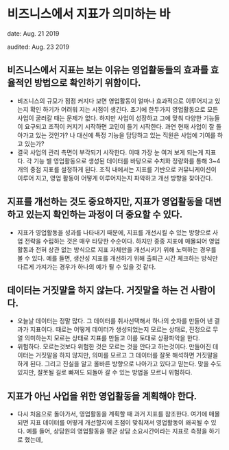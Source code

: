 # 비즈니스에서 지표가 의미하는 바

date: Aug. 21 2019

audited: Aug. 23 2019

## 비즈니스에서 지표는 보는 이유는 영업활동들의 효과를 효율적인 방법으로 확인하기 위함이다.

- 비즈니스의 규모가 점점 커지다 보면 영업활동이 얼마나 효과적으로 이루어지고 있는지 확인 하기가 어려워 지는 시점이 생긴다. 초기에 한두가지 영업활동으로 모든 사업이 굴러갈 때는 문제가 없다. 하지만 사업이 성장하고 그에 맞춰 다양한 기능들이 요구되고 조직이 커지기 시작하면 고민이 들기 시작한다. 과연 현재 사업이 잘 돌아가고 있는 것인가? 나 대신에 특정 기능을 담당하고 있는 직원은 사업에 기여를 하고 있는가?
- 결국 사업의 관리 측면이 부각되기 시작한다. 이때 가장 눈 여겨 보게 되는게 지표다. 각 기능 별 영업활동으로 생성된 데이터를 바탕으로 수치화 정량화를 통해 3~4개의 중점 지표를 설정하게 된다. 조직 내에서는 지표를 기반으로 커뮤니케이션이 이루어 지고, 영업 활동이 어떻게 이루어지는지 파악하고 개선 방향을 찾아간다.

## 지표를 개선하는 것도 중요하지만, 지표가 영업활동을 대변하고 있는지 확인하는 과정이 더 중요할 수 있다.

- 지표가 영업활동을 성과를 나타내기 때문에, 지표를 개선시킬 수 있는 방향으로 사업 전략을 수립하는 것은 매우 타당한 수순이다. 하지만 종종 지표에 매몰되어 영업 활동과 전혀 상관 없는 방식으로 지표 자체만을 개선시키기 위해 노력하는 경우를 볼 수 있다. 예를 들면, 생산성 지표를 개선하기 위해 출퇴근 시간 체크하는 방식만 다르게 가져가는 경우가 하나의 예가 될 수 있을 것 같다.

## 데이터는 거짓말을 하지 않는다. 거짓말을 하는 건 사람이다.

- 오늘날 데이터는 정말 많다. 그 데이터를 취사선택해서 하나의 숫자를 만들어 낸 결과가 지표이다. 때로는 어떻게 데이터가 생성되었는지 모르는 상태로, 진정으로 무얼 의미하는지 모르는 상태로 지표를 만들고 이를 토대로 상황파악을 한다.
- 위험하다. 모르는것보다 위험한 것은 모르는 것을 안다고 하는것이다. 만들어진 데이터는 거짓말을 하지 않지만, 의미를 모르고 그 데이터를 잘못 해석하면 거짓말을 하게 된다. 그리고 진실을 알고 올바른 방향으로 나아가고 있다고 믿는다. 맞을 수도 있지만, 잘못될 길로 빠져도 되돌아 갈 수 있는 방법을 모르니 위험하다.

## 지표가 아닌 사업을 위한 영업활동을 계획해야 한다.

- 다시 처음으로 돌아가서, 영업활동을 계획할 때 과거 지표를 참조한다. 여기에 매몰되면 지표 데이터를 어떻게 개선할지에 초점이 맞춰져서 영업활동이 왜곡될 수 있다. 예를 들어, 상담원의 영업활동을 평균 상담 소요시간이라는 지표로 측정을 하기로 했는데, 